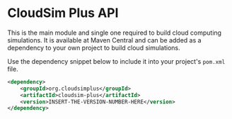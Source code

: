 # CloudSim Plus API

This is the main module and single one required to build cloud computing simulations.
It is available at Maven Central and can be added as a dependency to your own project to build
cloud simulations. 

Use the dependency snippet below to include it into your project's `pom.xml` file.

```xml
<dependency>
    <groupId>org.cloudsimplus</groupId>
    <artifactId>cloudsim-plus</artifactId>
    <version>INSERT-THE-VERSION-NUMBER-HERE</version>
</dependency>
```